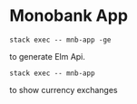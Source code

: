 # Monobank App

```
stack exec -- mnb-app -ge
```

to generate Elm Api.

```
stack exec -- mnb-app
```

to show currency exchanges
